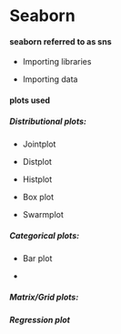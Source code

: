 # Seaborn


#### seaborn referred to as sns

- Importing libraries

- Importing data

#### plots used

##### Distributional plots:

- Jointplot

- Distplot

- Histplot

- Box plot
  
- Swarmplot

##### Categorical plots:
- Bar plot

- 

##### Matrix/Grid plots:

##### Regression plot
